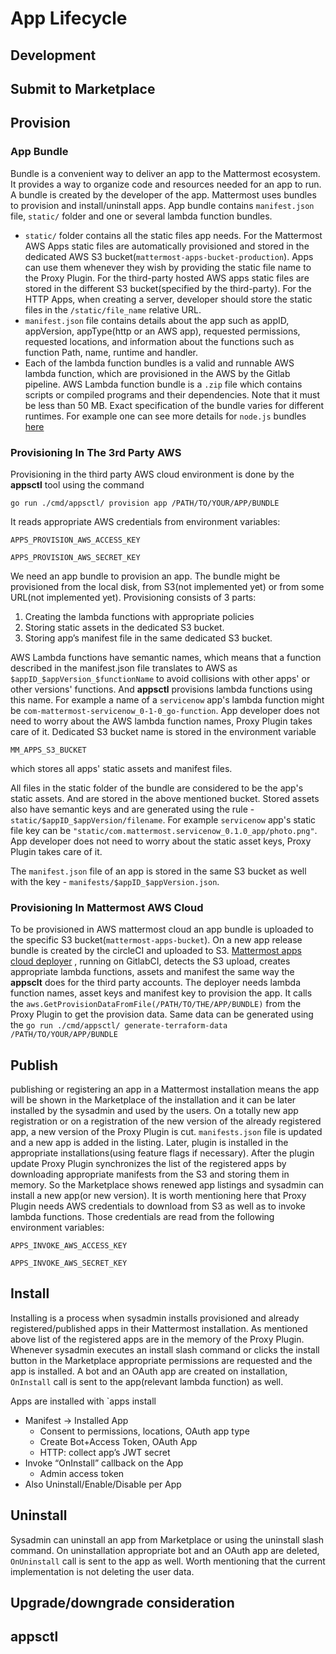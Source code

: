 # App Lifecycle
## Development
## Submit to Marketplace
## Provision
### App Bundle
Bundle is a convenient way to deliver an app to the Mattermost ecosystem. It provides a way to organize code and resources needed for an app to run. A bundle is created by the developer of the app. Mattermost uses bundles to provision and install/uninstall apps. 
App bundle contains `manifest.json` file, `static/` folder and one or several lambda function bundles.
- `static/` folder contains all the static files app needs. For the Mattermost AWS Apps static files are automatically provisioned and stored in the dedicated AWS S3 bucket(`mattermost-apps-bucket-production`). Apps can use them whenever they wish by providing the static file name to the Proxy Plugin. For the third-party hosted AWS apps static files are stored in the different S3 bucket(specified by the third-party). For the HTTP Apps, when creating a server, developer should store the static files in the `/static/file_name` relative URL.
- `manifest.json` file contains details about the app such as appID, appVersion, appType(http or an AWS app), requested permissions, requested locations, and information about the  functions such as function Path, name, runtime and handler.
- Each of the lambda function bundles is a valid and runnable AWS lambda function, which are provisioned in the AWS by the Gitlab pipeline.
AWS Lambda function bundle is a `.zip` file which contains scripts or compiled programs and their dependencies. Note that it must be less than 50 MB. Exact specification of the bundle varies for different runtimes. For example one can see more details for `node.js` bundles [here](https://docs.aws.amazon.com/lambda/latest/dg/nodejs-package.html) 

### Provisioning In The 3rd Party AWS
Provisioning in the third party AWS cloud environment is done by the **appsctl** tool using the command

`go run ./cmd/appsctl/ provision app /PATH/TO/YOUR/APP/BUNDLE`

It reads appropriate AWS credentials from environment variables:

`APPS_PROVISION_AWS_ACCESS_KEY`

`APPS_PROVISION_AWS_SECRET_KEY`

We need an app bundle to provision an app. The bundle might be provisioned from the local disk, from S3(not implemented yet) or from some URL(not implemented yet). Provisioning consists of 3 parts:

1. Creating the lambda functions with appropriate policies
2. Storing static assets in the dedicated S3 bucket.
3. Storing app’s manifest file in the same dedicated S3 bucket.

AWS Lambda functions have semantic names, which means that a function described in the manifest.json file translates to AWS as `$appID_$appVersion_$functionName` to avoid collisions with other apps' or other versions' functions. And **appsctl** provisions lambda functions using this name. For example a name of a `servicenow` app's lambda function might be `com-mattermost-servicenow_0-1-0_go-function`. App developer does not need to worry about the AWS lambda function names, Proxy Plugin takes care of it.
Dedicated S3 bucket name is stored in the environment variable 

`MM_APPS_S3_BUCKET`

which stores all apps' static assets and manifest files. 


All files in the static folder of the bundle are considered to be the app's static assets. And are stored in the above mentioned bucket. Stored assets also have semantic keys and are generated using the rule - `static/$appID_$appVersion/filename`. For example `servicenow` app's static file key can be `"static/com.mattermost.servicenow_0.1.0_app/photo.png"`. App developer does not need to worry about the static asset keys, Proxy Plugin takes care of it.


The `manifest.json` file of an app is stored in the same S3 bucket as well with the key - `manifests/$appID_$appVersion.json`.

### Provisioning In Mattermost AWS Cloud
To be provisioned in AWS mattermost cloud an app bundle is uploaded to the specific S3 bucket(`mattermost-apps-bucket`). On a new app release bundle is created by the circleCI and uploaded to S3. [Mattermost apps cloud deployer](https://github.com/mattermost/mattermost-apps-cloud-deployer) , running on GitlabCI, detects the S3 upload, creates appropriate lambda functions, assets and manifest the same way the **appsclt** does for the third party accounts. The deployer needs lambda function names, asset keys and manifest key to provision the app. It calls the `aws.GetProvisionDataFromFile(/PATH/TO/THE/APP/BUNDLE)` from the Proxy Plugin to get the provision data. Same data can be generated using the
`go run ./cmd/appsctl/ generate-terraform-data /PATH/TO/YOUR/APP/BUNDLE` 

## Publish
publishing or registering an app in a Mattermost installation means the app will be shown in the Marketplace of the installation and it can be later installed by the sysadmin and used by the users. On a totally new app registration or on a registration of the new version of the already registered app, a new version of the Proxy Plugin is cut. `manifests.json` file is updated and a new app is added in the listing. Later, plugin is installed in the appropriate installations(using feature flags if necessary). After the plugin update Proxy Plugin synchronizes the list of the registered apps by downloading appropriate manifests from the S3 and storing them in memory. So the Marketplace shows renewed app listings and sysadmin can install a new app(or new version).
It is worth mentioning here that Proxy Plugin needs AWS credentials to download from S3 as well as to invoke lambda functions. Those credentials are read from the following environment variables:

`APPS_INVOKE_AWS_ACCESS_KEY`

`APPS_INVOKE_AWS_SECRET_KEY`


## Install
Installing is a process when sysadmin installs provisioned and already registered/published apps in their Mattermost installation. As mentioned above list of the registered apps are in the memory of the Proxy Plugin. Whenever sysadmin executes an install slash command or clicks the install button in the Marketplace appropriate permissions are requested and the app is installed. A bot and an OAuth app are created on installation, `OnInstall` call is sent to the app(relevant lambda function) as well.

Apps are installed with `apps install 
- Manifest -> Installed App
  - Consent to permissions, locations, OAuth app type
  - Create Bot+Access Token, OAuth App
  - HTTP: collect app’s JWT secret
- Invoke “OnInstall” callback on the App
  - Admin access token
- Also Uninstall/Enable/Disable per App

## Uninstall
Sysadmin can uninstall an app from Marketplace or using the uninstall slash command. On uninstallation appropriate bot and an OAuth app are deleted, `OnUninstall` call is sent to the app as well. Worth mentioning that the current implementation is not deleting the user data.

## Upgrade/downgrade consideration
## appsctl 